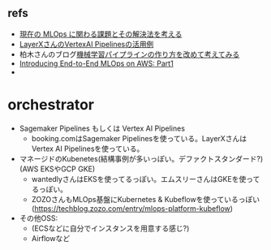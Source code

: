 ## refs

- [現在の MLOps に関わる課題とその解決法を考える](https://recruit.gmo.jp/engineer/jisedai/blog/mlops-far-far-far-best-practice/)
- [LayerXさんのVertexAI Pipelinesの活用例](https://tech.layerx.co.jp/entry/2023/11/16/185944#%E5%AE%9F%E9%9A%9B%E3%81%AE%E9%81%8B%E7%94%A8%E6%96%B9%E9%87%9D)
- 柏木さんのブログ[機械学習パイプラインの作り方を改めて考えてみる](https://masatakashiwagi.github.io/portfolio/post/how-to-recreate-ml-pipeline/)
- [Introducing End-to-End MLOps on AWS: Part1](https://medium.com/@datalab_70093/introducing-end-to-end-mlops-on-aws-part1-ae42dad5c487)
-

# orchestrator

- Sagemaker Pipelines もしくは Vertex AI Pipelines
  - booking.comはSagemaker Pipelinesを使っている。LayerXさんはVertex AI Pipelinesを使っている。
- マネージドのKubenetes(結構事例が多いっぽい。デファクトスタンダード?) (AWS EKSやGCP GKE)
  - wantedlyさんはEKSを使ってるっぽい。エムスリーさんはGKEを使ってるっぽい。
  - ZOZOさんもMLOps基盤にKubernetes & Kubeflowを使っているっぽい(https://techblog.zozo.com/entry/mlops-platform-kubeflow)
- その他OSS:
  - (ECSなどに自分でインスタンスを用意する感じ?)
  - Airflowなど
